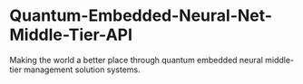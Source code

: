 # Quantum-Embedded-Neural-Net-Middle-Tier-API
Making the world a better place through quantum embedded neural middle-tier management solution systems.

